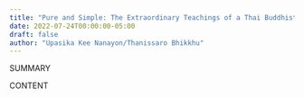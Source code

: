 ```yaml
---
title: "Pure and Simple: The Extraordinary Teachings of a Thai Buddhist Laywoman"
date: 2022-07-24T00:00:00-05:00
draft: false
author: "Upasika Kee Nanayon/Thanissaro Bhikkhu"
---
```


SUMMARY

<!--more-->

CONTENT